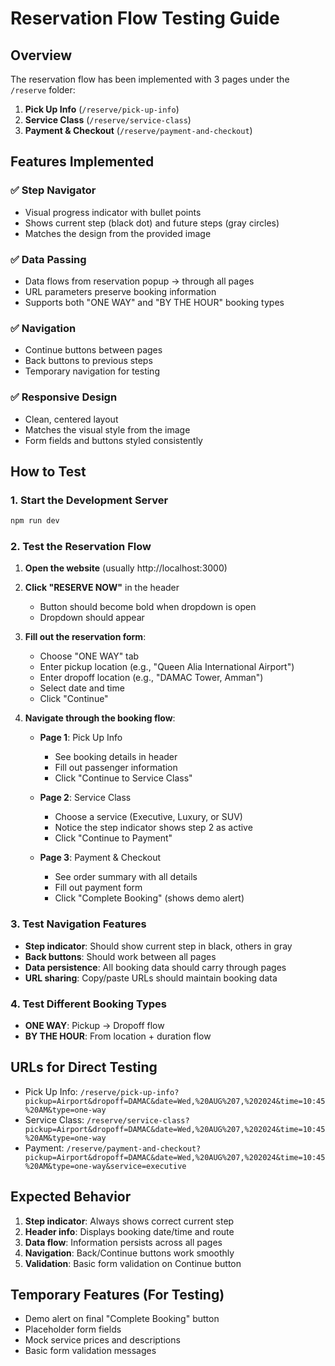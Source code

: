 # Reservation Flow Testing Guide

## Overview

The reservation flow has been implemented with 3 pages under the `/reserve` folder:

1. **Pick Up Info** (`/reserve/pick-up-info`)
2. **Service Class** (`/reserve/service-class`)
3. **Payment & Checkout** (`/reserve/payment-and-checkout`)

## Features Implemented

### ✅ Step Navigator

- Visual progress indicator with bullet points
- Shows current step (black dot) and future steps (gray circles)
- Matches the design from the provided image

### ✅ Data Passing

- Data flows from reservation popup → through all pages
- URL parameters preserve booking information
- Supports both "ONE WAY" and "BY THE HOUR" booking types

### ✅ Navigation

- Continue buttons between pages
- Back buttons to previous steps
- Temporary navigation for testing

### ✅ Responsive Design

- Clean, centered layout
- Matches the visual style from the image
- Form fields and buttons styled consistently

## How to Test

### 1. Start the Development Server

```bash
npm run dev
```

### 2. Test the Reservation Flow

1. **Open the website** (usually http://localhost:3000)

2. **Click "RESERVE NOW"** in the header

   - Button should become bold when dropdown is open
   - Dropdown should appear

3. **Fill out the reservation form**:

   - Choose "ONE WAY" tab
   - Enter pickup location (e.g., "Queen Alia International Airport")
   - Enter dropoff location (e.g., "DAMAC Tower, Amman")
   - Select date and time
   - Click "Continue"

4. **Navigate through the booking flow**:

   - **Page 1**: Pick Up Info

     - See booking details in header
     - Fill out passenger information
     - Click "Continue to Service Class"

   - **Page 2**: Service Class

     - Choose a service (Executive, Luxury, or SUV)
     - Notice the step indicator shows step 2 as active
     - Click "Continue to Payment"

   - **Page 3**: Payment & Checkout
     - See order summary with all details
     - Fill out payment form
     - Click "Complete Booking" (shows demo alert)

### 3. Test Navigation Features

- **Step indicator**: Should show current step in black, others in gray
- **Back buttons**: Should work between all pages
- **Data persistence**: All booking data should carry through pages
- **URL sharing**: Copy/paste URLs should maintain booking data

### 4. Test Different Booking Types

- **ONE WAY**: Pickup → Dropoff flow
- **BY THE HOUR**: From location + duration flow

## URLs for Direct Testing

- Pick Up Info: `/reserve/pick-up-info?pickup=Airport&dropoff=DAMAC&date=Wed,%20AUG%207,%202024&time=10:45%20AM&type=one-way`
- Service Class: `/reserve/service-class?pickup=Airport&dropoff=DAMAC&date=Wed,%20AUG%207,%202024&time=10:45%20AM&type=one-way`
- Payment: `/reserve/payment-and-checkout?pickup=Airport&dropoff=DAMAC&date=Wed,%20AUG%207,%202024&time=10:45%20AM&type=one-way&service=executive`

## Expected Behavior

1. **Step indicator**: Always shows correct current step
2. **Header info**: Displays booking date/time and route
3. **Data flow**: Information persists across all pages
4. **Navigation**: Back/Continue buttons work smoothly
5. **Validation**: Basic form validation on Continue button

## Temporary Features (For Testing)

- Demo alert on final "Complete Booking" button
- Placeholder form fields
- Mock service prices and descriptions
- Basic form validation messages
